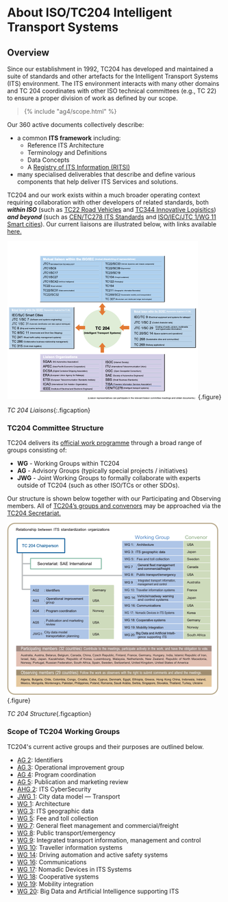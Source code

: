 # About ISO/TC204 Intelligent Transport Systems

## Overview

Since our establishment in 1992, TC204 has developed and maintained a suite of standards and other artefacts for the Intelligent Transport Systems (ITS) environment. The ITS environment interacts with many other domains and TC 204 coordinates with other ISO technical committees (e.g., TC 22) to ensure a proper division of work as defined by our scope.

<blockquote> {% include "ag4/scope.html" %}</blockquote>

Our 360 active documents collectively describe:

- a common **ITS framework** including:
    - Reference ITS Architecture
    - Terminology and Definitions
    - Data Concepts
    - A [Registry of ITS Information (RITSI)](https://iso-tc204.github.io/iso5345/)
- many specialised deliverables that describe and define various components that help deliver ITS Services and solutions.

TC204 and our work exists within a much broader operating context requiring collaboration with other developers of related standards, both **_within ISO_** (such as [TC22 Road Vehicles](https://www.iso.org/committee/46706.html) and [TC344 Innovative Logisitics](https://www.iso.org/committee/9824329.html)) **_and beyond_** (such as [CEN/TC278 ITS Standards](https://www.itsstandards.eu/) and [ISO/IEC/JTC 1/WG 11 Smart cities](https://jtc1info.org/sd-2-history/jtc1-working-groups/wg-11/)). Our current liaisons are illustrated below, with links available [here.](https://www.iso.org/committee/54706.html#liaisons)

![TC204 Liaisons](assets/img/liaisons.png){.figure}

*TC 204 Liaisons*{:.figcaption}
 
### TC204 Committee Structure
TC204 delivers its [official work programme](https://www.iso.org/contents/data/committee/05/47/54706/x/catalogue/p/0/u/1/w/0/d/0) through a broad range of groups consisting of:

* **WG** - Working Groups within TC204
* **AG** - Advisory Groups (typically special projects / initiatives)
* **JWG** - Joint Working Groups to formally collaborate with experts outside of TC204 (such as other ISO/TCs or other SDOs). 

Our structure is shown below together with our Participating and Observing members. All of [TC204’s groups and convenors](https://www.iso.org/committee/54706.html#structure) may be approached via the [TC204 Secretariat.](https://www.iso.org/committee/54706.html#secretariat)

![TC204 Structure](assets/img/TC204Structure.png){.figure}

*TC 204 Structure*{.figcaption}

### Scope of TC204 Working Groups
TC204's current active groups and their purposes are outlined below.

- [AG 2](ag2/index.md): Identifiers
- [AG 3](ag3/index.md): Operational improvement group
- [AG 4](ag4/index.md): Program coordination
- [AG 5](ag5/index.md): Publication and marketing review
- [AHG 2](ahg2/index.md): ITS CyberSecurity
- [JWG 1](jwg1/index.md): City data model — Transport
- [WG 1](wg1/index.md): Architecture
- [WG 3](wg3/index.md): ITS geographic data
- [WG 5](wg5/index.md): Fee and toll collection
- [WG 7](wg7/index.md): General fleet management and commercial/freight
- [WG 8](wg8/index.md): Public transport/emergency
- [WG 9](wg9/index.md): Integrated transport information, management and control
- [WG 10](wg10/index.md): Traveller information systems
- [WG 14](wg14/index.md): Driving automation and active safety systems
- [WG 16](wg16/index.md): Communications
- [WG 17](wg17/index.md): Nomadic Devices in ITS Systems
- [WG 18](wg18/index.md): Cooperative systems
- [WG 19](wg19/index.md): Mobility integration
- [WG 20](wg20/index.md): Big Data and Artificial Intelligence supporting ITS
